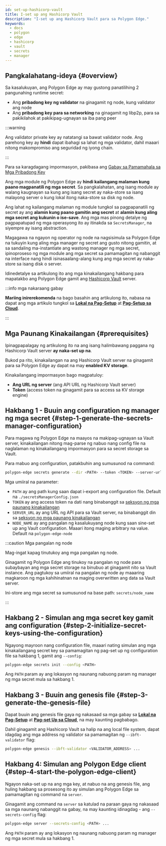 ```yaml
---
id: set-up-hashicorp-vault
title: I-set up ang Hashicorp Vault
description: "I-set up ang Hashicorp Vault para sa Polygon Edge."
keywords:
  - docs
  - polygon
  - edge
  - hashicorp
  - vault
  - secrets
  - manager
---
```


## Pangkalahatang-ideya {#overview}

Sa kasalukuyan, ang Polygon Edge ay may gustong panatilihing 2 pangunahing runtime secret:
* Ang **pribadong key ng validator** na ginagamit ng node, kung validator ang node
* Ang **pribadong key para sa networking** na ginagamit ng libp2p, para sa pakikilahok at pakikipag-ugnayan sa iba pang peer

:::warning

Ang validator private key ay natatangi sa bawat validator node. Ang parehong key ay <b>hindi</b> dapat ibahagi sa lahat ng mga validator, dahil maaari nitong makompromiso ang seguridad ng iyong chain.

:::

Para sa karagdagang impormasyon, pakibasa ang [Gabay sa Pamamahala sa Mga Pribadong Key](/docs/edge/configuration/manage-private-keys)

Ang mga module ng Polygon Edge ay **hindi kailangang malaman kung paano magpanatili ng mga secret**. Sa pangkalahatan, ang isang module ay walang kaugnayan sa kung ang
isang secret ay naka-store sa isang malayong server o kung lokal itong naka-store sa disk ng node.

Ang lahat ng kailangang malaman ng module tungkol sa pagpapanatili ng secret ay ang **alamin kung paano gamitin ang secret** at **alamin kung aling mga secret ang kukunin
o ise-save**. Ang mga mas pinong detalye ng pagpapatupad ng mga operasyong ito ay itinakda sa `SecretsManager`, na siyempre ay isang abstraction.

Magagawa na ngayon ng operator ng node na nagsisimula sa Polygon Edge na tukuyin kung aling mga manager ng secret ang gusto nitong gamitin, at sa sandaling
ma-instantiate ang wastong manager ng mga secret, ipinoproseso ng mga module ang mga secret sa pamamagitan ng nabanggit na interface
nang hindi isinasaalang-alang kung ang mga secret ay naka-store sa isang disk o server.

Idinedetalye sa artikulong ito ang mga kinakailangang hakbang para mapatakbo ang Polygon Edge gamit ang [Hashicorp Vault](https://www.vaultproject.io/) server.

:::info mga nakaraang gabay

**Mariing inirerekomenda** na bago basahin ang artikulong ito, nabasa na dapat ang mga artikulo tungkol sa [**Lokal na Pag-Setup**](/docs/edge/get-started/set-up-ibft-locally)
at [**Pag-Setup sa Cloud**](/docs/edge/get-started/set-up-ibft-on-the-cloud).

:::


## Mga Paunang Kinakailangan {#prerequisites}

Ipinagpapalagay ng artikulong ito na ang isang halimbawang paggana ng Hashicorp Vault server **ay naka-set up na**.

Bukod pa rito, kinakailangan na ang Hashicorp Vault server na ginagamit para sa Polygon Edge ay dapat na may **enabled KV storage**.

Kinakailangang impormasyon bago magpatuloy:
* **Ang URL ng server** (ang API URL ng Hashicorp Vault server)
* **Token** (access token na ginagamit para sa access sa KV storage engine)

## Hakbang 1 - Buuin ang configuration ng manager ng mga secret {#step-1-generate-the-secrets-manager-configuration}

Para magawa ng Polygon Edge na maayos na makipag-ugnayan sa Vault server, kinakailangan nitong mag-parse ng
nabuo nang config file na naglalaman ng kinakailangang impormasyon para sa secret storage sa Vault.

Para mabuo ang configuration, patakbuhin ang sumusunod na command:

```bash
polygon-edge secrets generate --dir <PATH> --token <TOKEN> --server-url <SERVER_URL> --name <NODE_NAME>
```

Mga umiiral na parameter:
* `PATH` ay ang path kung saan dapat i-export ang configuration file. Default na `./secretsManagerConfig.json`
* `TOKEN` ay ang access token na dati nang binabanggit sa [seksyon ng mga paunang kinakailangan](/docs/edge/configuration/secret-managers/set-up-hashicorp-vault#prerequisites)
* `SERVER_URL` ay ang URL ng API para sa Vault server, na binabanggit din sa [seksyon ng mga paunang kinakailangan](/docs/edge/configuration/secret-managers/set-up-hashicorp-vault#prerequisites)
* `NODE_NAME` ay ang pangalan ng kasalukuyang node kung saan sine-set up ang Vault configuration. Maaari itong maging arbitrary na value. Default na `polygon-edge-node`

:::caution Mga pangalan ng node

Mag-ingat kapag tinutukoy ang mga pangalan ng node.

Ginagamit ng Polygon Edge ang tinukoy na pangalan ng node para subaybayan ang mga secret storage na binubuo at ginagamit nito sa Vault instance.
Ang pagtukoy sa umiiral na pangalan ng node ay maaaring magkaroon ng mga kahihinatnan na maging overwritten ang data sa Vault server.

Ini-store ang mga secret sa sumusunod na base path: `secrets/node_name`

:::

## Hakbang 2 - Simulan ang mga secret key gamit ang configuration {#step-2-initialize-secret-keys-using-the-configuration}

Ngayong mayroon nang configuration file, maaari nating simulan ang mga kinakailangang secret key sa pamamagitan ng pag-set up ng configuration
file sa hakbang 1, gamit ang `--config`:

```bash
polygon-edge secrets init --config <PATH>
```

Ang `PATH` param ay ang lokasyon ng naunang nabuong param ng manager ng mga secret mula sa hakbang 1.

## Hakbang 3 - Buuin ang genesis file {#step-3-generate-the-genesis-file}

Dapat buuin ang genesis file gaya ng nakasaad sa mga gabay sa [**Lokal na Pag-Setup**](/docs/edge/get-started/set-up-ibft-locally)
at [**Pag-set Up sa Cloud**](/docs/edge/get-started/set-up-ibft-on-the-cloud), na may kaunting pagbabago.

Dahil ginagamit ang Hashicorp Vault sa halip na ang local file system, dapat idagdag ang mga address ng validator sa pamamagitan ng `--ibft-validator` flag:
```bash
polygon-edge genesis --ibft-validator <VALIDATOR_ADDRESS> ...
```

## Hakbang 4: Simulan ang Polygon Edge client {#step-4-start-the-polygon-edge-client}

Ngayon naka-set up na ang mga key, at nabuo na ang genesis file, ang huling hakbang sa prosesong ito ay simulan ang
Polygon Edge sa pamamagitan ng command na `server`.

Ginagamit ang command na `server` sa katulad na paraan gaya ng nakasaad sa mga naunang nabanggit na gabay, na may kaunting idinagdag - ang `--secrets-config` flag:
```bash
polygon-edge server --secrets-config <PATH> ...
```

Ang `PATH` param ay ang lokasyon ng naunang nabuong param ng manager ng mga secret mula sa hakbang 1.